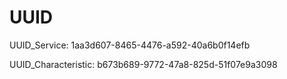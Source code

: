 # UUID

UUID_Service: 1aa3d607-8465-4476-a592-40a6b0f14efb

UUID_Characteristic: b673b689-9772-47a8-825d-51f07e9a3098
